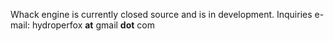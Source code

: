 Whack engine is currently closed source and is in development. Inquiries e-mail: hydroperfox **at** gmail **dot** com
